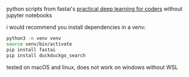 python scripts from fastai's [practical deep learning for coders](https://course.fast.ai/) without jupyter notebooks

i would recommend you install dependencies in a venv:

```bash
python3 -m venv venv
source venv/bin/activate
pip install fastai
pip install duckduckgo_search
```

tested on macOS and linux, does not work on windows without WSL
